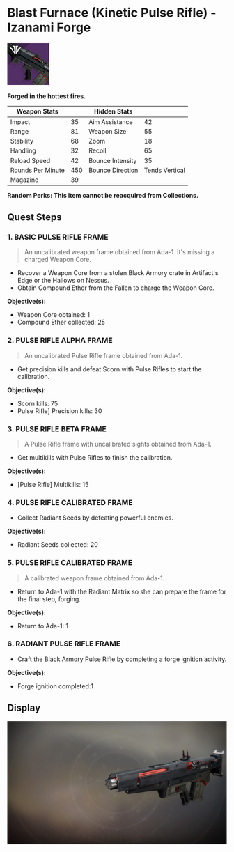 # Blast Furnace (Kinetic Pulse Rifle) - Izanami Forge
![Blast Furnace](/images/icons/blast_furnace.jpg)

**Forged in the hottest fires.**

Weapon Stats | | Hidden Stats | |
-------------|-|--------------|-|
Impact | 35 | Aim Assistance | 42
Range | 81 | Weapon Size | 55
Stability | 68 | Zoom | 18
Handling | 32 | Recoil | 65
Reload Speed | 42 | Bounce Intensity | 35
Rounds Per Minute | 450 | Bounce Direction | Tends Vertical
Magazine | 39 |  | 

**Random Perks: This item cannot be reacquired from Collections.**

## Quest Steps

### 1. BASIC PULSE RIFLE FRAME
>An uncalibrated weapon frame obtained from Ada-1. It's missing a charged Weapon Core.

* Recover a Weapon Core from a stolen Black Armory crate in Artifact's Edge or the Hallows on Nessus.
* Obtain Compound Ether from the Fallen to charge the Weapon Core.

**Objective(s):**

* Weapon Core obtained: 1
* Compound Ether collected: 25

### 2. PULSE RIFLE ALPHA FRAME
>An uncalibrated Pulse Rifle frame obtained from Ada-1.

* Get precision kills and defeat Scorn with Pulse Rifles to start the calibration.

**Objective(s):**

* Scorn kills: 75
* Pulse Rifle] Precision kills: 30

### 3. PULSE RIFLE BETA FRAME
>A Pulse Rifle frame with uncalibrated sights obtained from Ada-1.

* Get multikills with Pulse Rifles to finish the calibration.

**Objective(s):**

* [Pulse Rifle] Multikills: 15

### 4. PULSE RIFLE CALIBRATED FRAME
>

* Collect Radiant Seeds by defeating powerful enemies.

**Objective(s):**

* Radiant Seeds collected:  20

### 5. PULSE RIFLE CALIBRATED FRAME
>A calibrated weapon frame obtained from Ada-1.

* Return to Ada-1 with the Radiant Matrix so she can prepare the frame for the final step, forging.

**Objective(s):**

* Return to Ada-1: 1

### 6. RADIANT PULSE RIFLE FRAME
>

* Craft the Black Armory Pulse Rifle by completing a forge ignition activity.

**Objective(s):**

* Forge ignition completed:1

## Display
![Blast Furnace](/images/displays/blast_furnace.jpg)
